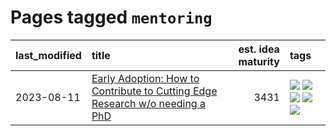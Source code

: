 # Pages tagged `mentoring`

|last_modified|title|est. idea maturity|tags
|:---|:---|---:|:---|
|2023-08-11|[Early Adoption: How to Contribute to Cutting Edge Research w/o needing a PhD](../early_adoption_and_fomo.md)|3431|[![](https://img.shields.io/badge/tag-autobiographical-e54ba1)](../tags/autobiographical.md) [![](https://img.shields.io/badge/tag-career_advice-426a5f)](../tags/career_advice.md) [![](https://img.shields.io/badge/tag-early_adoption-e3b2c7)](../tags/early_adoption.md) [![](https://img.shields.io/badge/tag-mentoring-dafbc7)](../tags/mentoring.md) [![](https://img.shields.io/badge/tag-reddit-7064e0)](../tags/reddit.md)|